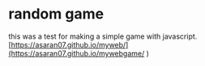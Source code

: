 # random game
this was a test for making a simple game with javascript.
[https://asaran07.github.io/myweb/](https://asaran07.github.io/mywebgame/
)



